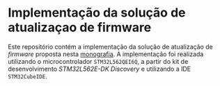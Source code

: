 # Implementação da solução de atualizaçao de firmware

Este repositório contém a implementação da solução de atualização de *firmware* proposta nesta [monografia](../monografia). A implementação foi realizada utilizando o microcontrolador `STM32L562QEI6Q`, a partir do kit de desenvolvimento *STM32L562E-DK Discovery* e utilizando a IDE `STM32CubeIDE`. 

